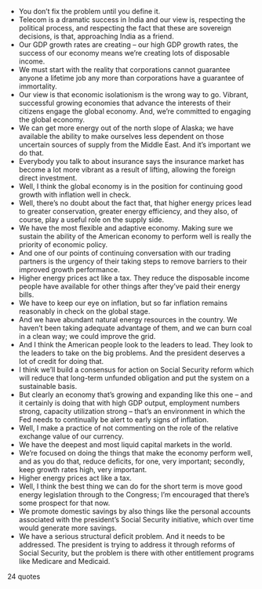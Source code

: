  - You don’t fix the problem until you define it.
 - Telecom is a dramatic success in India and our view is, respecting the political process, and respecting the fact that these are sovereign decisions, is that, approaching India as a friend.
 - Our GDP growth rates are creating – our high GDP growth rates, the success of our economy means we’re creating lots of disposable income.
 - We must start with the reality that corporations cannot guarantee anyone a lifetime job any more than corporations have a guarantee of immortality.
 - Our view is that economic isolationism is the wrong way to go. Vibrant, successful growing economies that advance the interests of their citizens engage the global economy. And, we’re committed to engaging the global economy.
 - We can get more energy out of the north slope of Alaska; we have available the ability to make ourselves less dependent on those uncertain sources of supply from the Middle East. And it’s important we do that.
 - Everybody you talk to about insurance says the insurance market has become a lot more vibrant as a result of lifting, allowing the foreign direct investment.
 - Well, I think the global economy is in the position for continuing good growth with inflation well in check.
 - Well, there’s no doubt about the fact that, that higher energy prices lead to greater conservation, greater energy efficiency, and they also, of course, play a useful role on the supply side.
 - We have the most flexible and adaptive economy. Making sure we sustain the ability of the American economy to perform well is really the priority of economic policy.
 - And one of our points of continuing conversation with our trading partners is the urgency of their taking steps to remove barriers to their improved growth performance.
 - Higher energy prices act like a tax. They reduce the disposable income people have available for other things after they’ve paid their energy bills.
 - We have to keep our eye on inflation, but so far inflation remains reasonably in check on the global stage.
 - And we have abundant natural energy resources in the country. We haven’t been taking adequate advantage of them, and we can burn coal in a clean way; we could improve the grid.
 - And I think the American people look to the leaders to lead. They look to the leaders to take on the big problems. And the president deserves a lot of credit for doing that.
 - I think we’ll build a consensus for action on Social Security reform which will reduce that long-term unfunded obligation and put the system on a sustainable basis.
 - But clearly an economy that’s growing and expanding like this one – and it certainly is doing that with high GDP output, employment numbers strong, capacity utilization strong – that’s an environment in which the Fed needs to continually be alert to early signs of inflation.
 - Well, I make a practice of not commenting on the role of the relative exchange value of our currency.
 - We have the deepest and most liquid capital markets in the world.
 - We’re focused on doing the things that make the economy perform well, and as you do that, reduce deficits, for one, very important; secondly, keep growth rates high, very important.
 - Higher energy prices act like a tax.
 - Well, I think the best thing we can do for the short term is move good energy legislation through to the Congress; I’m encouraged that there’s some prospect for that now.
 - We promote domestic savings by also things like the personal accounts associated with the president’s Social Security initiative, which over time would generate more savings.
 - We have a serious structural deficit problem. And it needs to be addressed. The president is trying to address it through reforms of Social Security, but the problem is there with other entitlement programs like Medicare and Medicaid.

24 quotes